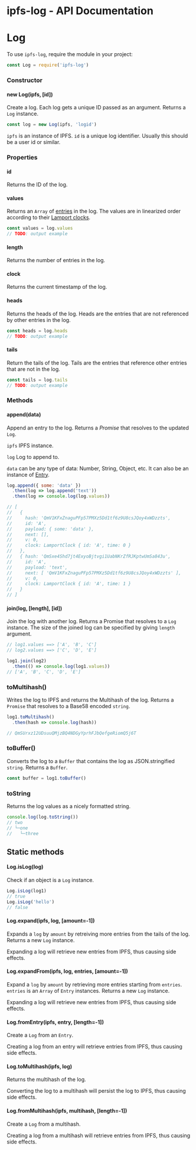 # ipfs-log - API Documentation

# Log

To use `ipfs-log`, require the module in your project:

```javascript
const Log = require('ipfs-log')
```

### Constructor

#### new Log(ipfs, [id])

Create a log. Each log gets a unique ID passed as an argument. Returns a `Log` instance.

```javascript
const log = new Log(ipfs, 'logid')
```

`ipfs` is an instance of IPFS. `id` is a unique log identifier. Usually this should be a user id or similar.

### Properties

#### id

Returns the ID of the log.

#### values

Returns an `Array` of [entries](https://github.com/haadcode/ipfs-log/blob/master/src/entry.js) in the log. The values are in linearized order according to their [Lamport clocks](https://en.wikipedia.org/wiki/Lamport_timestamps).

```javascript
const values = log.values
// TODO: output example
```

#### length

Returns the number of entries in the log.

#### clock

Returns the current timestamp of the log.

#### heads

Returns the heads of the log. Heads are the entries that are not referenced by other entries in the log.

```javascript
const heads = log.heads
// TODO: output example
```

#### tails

Return the tails of the log. Tails are the entries that reference other entries that are not in the log.

```javascript
const tails = log.tails
// TODO: output example
```

### Methods

#### append(data)

Append an entry to the log. Returns a *Promise* that resolves to the updated `Log`.

`ipfs` IPFS instance.

`log` Log to append to.

`data` can be any type of data: Number, String, Object, etc. It can also be an instance of [Entry](https://github.com/haadcode/ipfs-log/blob/master/src/entry.js).

```javascript
log.append({ some: 'data' })
  .then(log => log.append('text'))
  .then(log => console.log(log.values))

// [ 
//   { 
//     hash: 'QmV1KFxZnaguPFp57PMXz5Dd1tf6z9U8csJQoy4xWDzzts',
//     id: 'A',
//     payload: { some: 'data' },
//     next: [],
//     v: 0,
//     clock: LamportClock { id: 'A', time: 0 } 
//   },
//   { hash: 'QmSxe4Shd7jt4ExyoBjtvgi1UabNKrZfRJKptwUmSa843u',
//     id: 'A',
//     payload: 'text',
//     next: [ 'QmV1KFxZnaguPFp57PMXz5Dd1tf6z9U8csJQoy4xWDzzts' ],
//     v: 0,
//     clock: LamportClock { id: 'A', time: 1 } 
//   } 
// ]
```

#### join(log, [length], [id])

Join the log with another log. Returns a Promise that resolves to a `Log` instance. The size of the joined log can be specified by giving `length` argument. 

```javascript
// log1.values ==> ['A', 'B', 'C']
// log2.values ==> ['C', 'D', 'E']

log1.join(log2)
  .then(() => console.log(log1.values))
// ['A', 'B', 'C', 'D', 'E']
```

### toMultihash()

Writes the log to IPFS and returns the Multihash of the log. Returns a `Promise` that resolves to a Base58 encoded `string`.

```javascript
log1.toMultihash()
  .then(hash => console.log(hash))

// QmSUrxz12UDsuuQMjzBQ4NDGyYprhFJbQefgeRiomQ5j6T
```

### toBuffer()

Converts the log to a `Buffer` that contains the log as JSON.stringified `string`. Returns a `Buffer`.

```javascript
const buffer = log1.toBuffer()
```

### toString

Returns the log values as a nicely formatted string.

```javascript
console.log(log.toString())
// two
// └─one
//   └─three
```

## Static methods

#### Log.isLog(log)

Check if an object is a `Log` instance.

```javascript
Log.isLog(log1)
// true
Log.isLog('hello')
// false
```

#### Log.expand(ipfs, log, [amount=-1])

Expands a `log` by `amount` by retreiving more entries from the tails of the log. Returns a new `Log` instance. 

Expanding a log will retrieve new entries from IPFS, thus causing side effects.

#### Log.expandFrom(ipfs, log, entries, [amount=-1])

Expand a `log` by `amount` by retrieving more entries starting from `entries`. `entries` is an `Array` of `Entry` instances. Returns a new `Log` instance. 

Expanding a log will retrieve new entries from IPFS, thus causing side effects.

#### Log.fromEntry(ipfs, entry, [length=-1])

Create a `Log` from an `Entry`.

Creating a log from an entry will retrieve entries from IPFS, thus causing side effects.

#### Log.toMultihash(ipfs, log)

Returns the multihash of the log.

Converting the log to a multihash will persist the log to IPFS, thus causing side effects.

#### Log.fromMultihash(ipfs, multihash, [length=-1])

Create a `Log` from a multihash.

Creating a log from a multihash will retrieve entries from IPFS, thus causing side effects.
